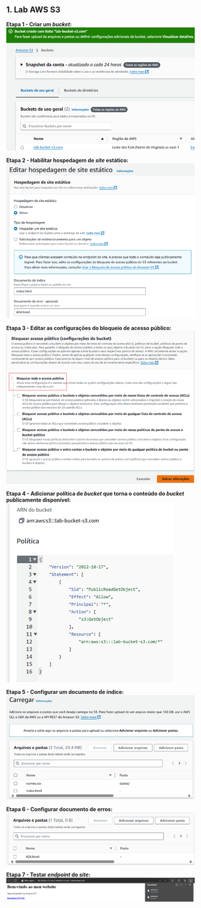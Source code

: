 ## 1. Lab AWS S3 
**Etapa 1 - Criar um *bucket*:**  
<img src="../evidencias/lab-aws-s3/confirmacao.png" alt="print"> 

**Etapa 2 - Habilitar hospedagem de *site* estático:**  
<img src="../evidencias/lab-aws-s3/config-site.png" alt="print"> 

**Etapa 3 - Editar as configurações do bloqueio de acesso público:**  
<img src="../evidencias/lab-aws-s3/acesso-pub.png" alt="print">

**Etapa 4 - Adicionar política de *bucket* que torna o conteúdo do *bucket* publicamente disponível:**  
<img src="../evidencias/lab-aws-s3/politica-bucket.png" alt="print">

**Etapa 5 - Configurar um documento de índice:**  
<img src="../evidencias/lab-aws-s3/upload-html-csv.png" alt="print">

**Etapa 6 - Configurar documento de erros:**  
<img src="../evidencias/lab-aws-s3/upload-erro-html.png" alt="print">

**Etapa 7 - Testar *endpoint* do *site*:**  
<img src="../evidencias/lab-aws-s3/teste-endpoint.png" alt="print">
